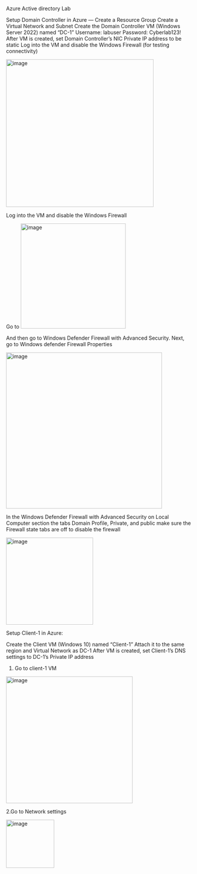 Azure Active directory Lab

Setup Domain Controller in Azure
—
Create a Resource Group
Create a Virtual Network and Subnet
Create the Domain Controller VM (Windows Server 2022) named “DC-1”
Username: labuser
Password: Cyberlab123!
After VM is created, set Domain Controller’s NIC Private IP address to be static
Log into the VM and disable the Windows Firewall (for testing connectivity)

<img width="402" alt="image" src="https://github.com/user-attachments/assets/537ce34c-380e-4a6c-83f2-b82567da5629"> 

Log into the VM and disable the Windows Firewall

Go to <img width="286" alt="image" src="https://github.com/user-attachments/assets/8df0caeb-46ca-4e94-b427-21fea1cad505">

And then go to Windows Defender Firewall with Advanced Security. Next, go to Windows defender Firewall Properties

<img width="425" alt="image" src="https://github.com/user-attachments/assets/a4b9ac69-e65f-4078-b9f8-bd004d3bcecb">

In the Windows Defender Firewall with Advanced Security on Local Computer section the tabs Domain Profile, Private, 
and public make sure the Firewall state tabs are off to disable the firewall 

<img width="237" alt="image" src="https://github.com/user-attachments/assets/2e2cd5f4-ba88-4fbe-9b4e-75db5ac34e46">

Setup Client-1 in Azure:

Create the Client VM (Windows 10) named “Client-1”
Attach it to the same region and Virtual Network as DC-1
After VM is created, set Client-1’s DNS settings to DC-1’s Private IP address
1. Go to client-1 VM

 <img width="345" alt="image" src="https://github.com/user-attachments/assets/2af484ad-984f-42ab-888a-cc7bc2beb152">

2.Go to Network settings

<img width="131" alt="image" src="https://github.com/user-attachments/assets/4ebe9341-d0a4-4430-867a-fedcf48ad8e1">















